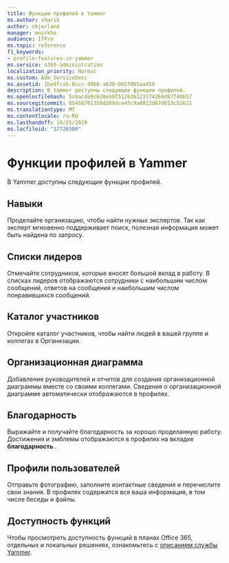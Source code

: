 ```yaml
---
title: Функции профилей в Yammer
ms.author: sharik
author: skjerland
manager: mnirkhe
audience: ITPro
ms.topic: reference
f1_keywords:
- profile-features-in-yammer
ms.service: o365-administration
localization_priority: Normal
ms.custom: Adm_ServiceDesc
ms.assetid: 1be9fca5-8ccc-49b8-a638-065f0b5aa450
description: В Yammer доступны следующие функции профилей.
ms.openlocfilehash: 5c6acde9c620eb0f51263b121574266d67740b57
ms.sourcegitcommit: 05458701350d269dce45c9a0812d67d653c52621
ms.translationtype: MT
ms.contentlocale: ru-RU
ms.lasthandoff: 10/25/2019
ms.locfileid: "37726500"
---
```

# <a name="profile-features-in-yammer"></a>Функции профилей в Yammer

В Yammer доступны следующие функции профилей.
 
## <a name="expertise"></a>Навыки

Проделайте организацию, чтобы найти нужных экспертов. Так как эксперт мгновенно поддерживает поиск, полезная информация может быть найдена по запросу.

## <a name="leaderboards"></a>Списки лидеров

Отмечайте сотрудников, которые вносят большой вклад в работу. В списках лидеров отображаются сотрудники с наибольшим числом сообщений, ответов на сообщения и наибольшим числом понравившихся сообщений.

## <a name="member-directory"></a>Каталог участников

Откройте каталог участников, чтобы найти людей в вашей группе и коллегах в Организации.
  
## <a name="org-chart"></a>Организационная диаграмма

Добавление руководителей и отчетов для создания организационной диаграммы вместе со своими коллегами. Сведения о организационной диаграмме автоматически отображаются в профилях.
  
## <a name="praise"></a>Благодарность

Выражайте и получайте благодарность за хорошо проделанную работу. Достижения и эмблемы отображаются в профилях на вкладке **благодарность** .
 
## <a name="user-profiles"></a>Профили пользователей

Отправьте фотографию, заполните контактные сведения и перечислите свои знания. В профилях содержится вся ваша информация, в том числе беседы и файлы.
  
## <a name="feature-availability"></a>Доступность функций

Чтобы просмотреть доступность функций в планах Office 365, отдельных и локальных решениях, ознакомьтесь с [описанием службы Yammer](yammer-service-description.md).
  

